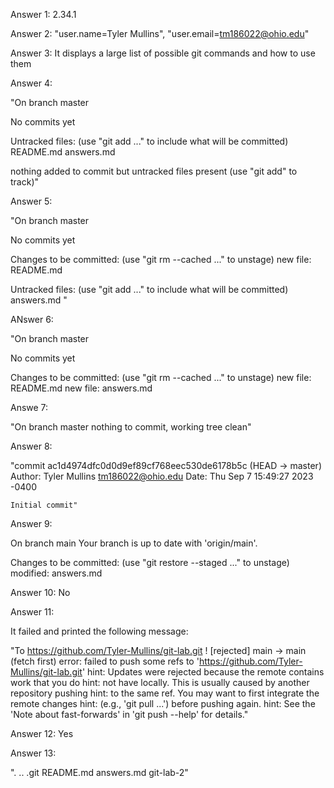 Answer 1: 2.34.1

Answer 2: "user.name=Tyler Mullins", "user.email=tm186022@ohio.edu"

Answer 3: It displays a large list of possible git commands and how to use them

Answer 4: 

"On branch master

No commits yet

Untracked files:
    (use "git add <file>..." to include what will be committed)
        README.md
        answers.md

nothing added to commit but untracked files present (use "git add" to track)"


Answer 5:

"On branch master

No commits yet

Changes to be committed:
    (use "git rm --cached <file>..." to unstage)
        new file:   README.md

Untracked files:
    (use "git add <file>..." to include what will be committed)
        answers.md
"


ANswer 6:

"On branch master

No commits yet

Changes to be committed:
    (use "git rm --cached <file>..." to unstage)
        new file:   README.md
        new file:   answers.md


Answe 7:

"On branch master
nothing to commit, working tree clean"

Answer 8:

"commit ac1d4974dfc0d0d9ef89cf768eec530de6178b5c (HEAD -> master)
Author: Tyler Mullins <tm186022@ohio.edu>
Date:   Thu Sep 7 15:49:27 2023 -0400

    Initial commit"

Answer 9: 

On branch main
Your branch is up to date with 'origin/main'.

Changes to be committed:
  (use "git restore --staged <file>..." to unstage)
        modified:   answers.md

Answer 10: No

Answer 11: 

It failed and printed the following message:

"To https://github.com/Tyler-Mullins/git-lab.git
 ! [rejected]        main -> main (fetch first)
error: failed to push some refs to 'https://github.com/Tyler-Mullins/git-lab.git'
hint: Updates were rejected because the remote contains work that you do
hint: not have locally. This is usually caused by another repository pushing
hint: to the same ref. You may want to first integrate the remote changes
hint: (e.g., 'git pull ...') before pushing again.
hint: See the 'Note about fast-forwards' in 'git push --help' for details."

Answer 12: Yes

Answer 13:

".  ..  .git  README.md  answers.md  git-lab-2"